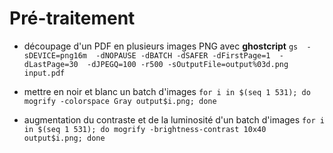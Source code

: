 # Pré-traitement
- découpage d'un PDF en plusieurs images PNG avec **ghostcript**
`gs  -sDEVICE=png16m  -dNOPAUSE -dBATCH -dSAFER -dFirstPage=1  -dLastPage=30  -dJPEGQ=100 -r500 -sOutputFile=output%03d.png input.pdf`

- mettre en noir et blanc un batch d'images
`for i in $(seq 1 531); do mogrify -colorspace Gray output$i.png; done`

- augmentation du contraste et de la luminosité d'un batch d'images
`for i in $(seq 1 531); do mogrify -brightness-contrast 10x40 output$i.png; done`
